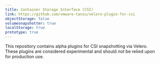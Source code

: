 ```yaml
---
title: Container Storage Interface (CSI)
link: https://github.com/vmware-tanzu/velero-plugin-for-csi
objectStorage: false
volumesnapshotter: true
localStorage: true
prototype: true
---
```

This repository contains alpha plugins for CSI snapshotting via Velero. These plugins are considered experimental and should _not_ be relied upon for production use.
